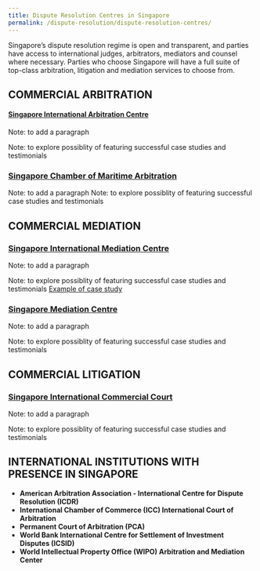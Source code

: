 ```yaml
---
title: Dispute Resolution Centres in Singapore
permalink: /dispute-resolution/dispute-resolution-centres/
---
```


Singapore’s dispute resolution regime is open and transparent, and parties have access to international judges, arbitrators, mediators and counsel where necessary. Parties who choose Singapore will have a full suite of top-class arbitration, litigation and mediation services to choose from.

## COMMERCIAL ARBITRATION 

#### [Singapore International Arbitration Centre](https://www.siac.org.sg/)

Note: to add a paragraph

Note: to explore possiblity of featuring successful case studies and testimonials

### [Singapore Chamber of Maritime Arbitration](https://www.scma.org.sg/)

Note: to add a paragraph
Note: to explore possiblity of featuring successful case studies and testimonials

## COMMERCIAL MEDIATION 

### [Singapore International Mediation Centre](https://simc.com.sg/) 

Note: to add a paragraph

Note: to explore possiblity of featuring successful case studies and testimonials
[Example of case study](https://www-ipos-gov-sg-admin.cwp.sg/docs/default-source/protecting-your-ideas/hearings-mediation/successful-simc-mediation-cases.pdf)

### [Singapore Mediation Centre](https://www.mediation.com.sg/) 

Note: to add a paragraph

Note: to explore possiblity of featuring successful case studies and testimonials 

## COMMERCIAL LITIGATION 

### [Singapore International Commercial Court](https://www.sicc.gov.sg/)

Note: to add a paragraph

Note: to explore possiblity of featuring successful case studies and testimonials

## INTERNATIONAL INSTITUTIONS WITH PRESENCE IN SINGAPORE

- **American Arbitration Association - International Centre for Dispute Resolution (ICDR)**
- **International Chamber of Commerce (ICC) International Court of Arbitration**
- **Permanent Court of Arbitration (PCA)**
- **World Bank International Centre for Settlement of Investment Disputes (ICSID)**
- **World Intellectual Property Office (WIPO) Arbitration and Mediation Center**



